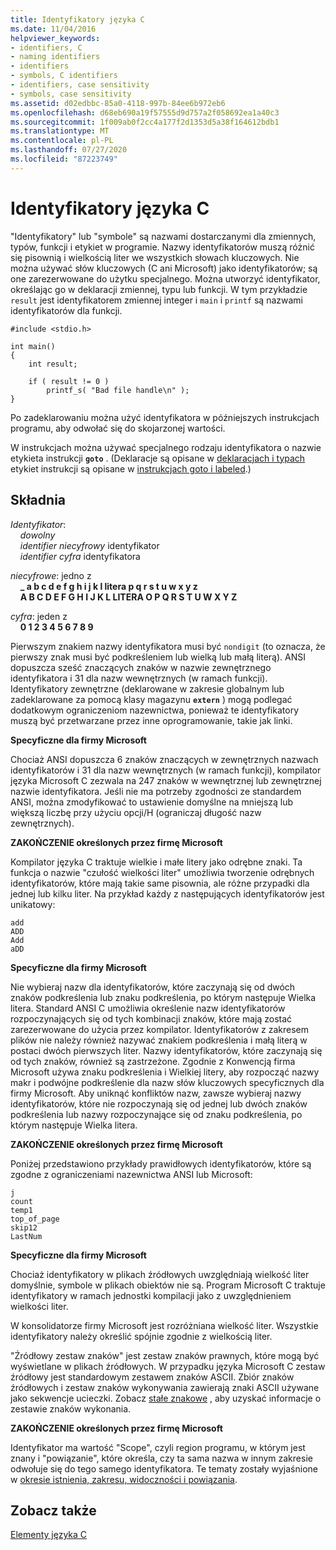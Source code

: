 ```yaml
---
title: Identyfikatory języka C
ms.date: 11/04/2016
helpviewer_keywords:
- identifiers, C
- naming identifiers
- identifiers
- symbols, C identifiers
- identifiers, case sensitivity
- symbols, case sensitivity
ms.assetid: d02edbbc-85a0-4118-997b-84ee6b972eb6
ms.openlocfilehash: d68eb690a19f57555d9d757a2f058692ea1a40c3
ms.sourcegitcommit: 1f009ab0f2cc4a177f2d1353d5a38f164612bdb1
ms.translationtype: MT
ms.contentlocale: pl-PL
ms.lasthandoff: 07/27/2020
ms.locfileid: "87223749"
---
```

# <a name="c-identifiers"></a>Identyfikatory języka C

"Identyfikatory" lub "symbole" są nazwami dostarczanymi dla zmiennych, typów, funkcji i etykiet w programie. Nazwy identyfikatorów muszą różnić się pisownią i wielkością liter we wszystkich słowach kluczowych. Nie można używać słów kluczowych (C ani Microsoft) jako identyfikatorów; są one zarezerwowane do użytku specjalnego. Można utworzyć identyfikator, określając go w deklaracji zmiennej, typu lub funkcji. W tym przykładzie `result` jest identyfikatorem zmiennej integer i `main` i `printf` są nazwami identyfikatorów dla funkcji.

```
#include <stdio.h>

int main()
{
    int result;

    if ( result != 0 )
        printf_s( "Bad file handle\n" );
}
```

Po zadeklarowaniu można użyć identyfikatora w późniejszych instrukcjach programu, aby odwołać się do skojarzonej wartości.

W instrukcjach można używać specjalnego rodzaju identyfikatora o nazwie etykieta instrukcji **`goto`** . (Deklaracje są opisane w [deklaracjach i typach](../c-language/declarations-and-types.md) etykiet instrukcji są opisane w [instrukcjach goto i labeled](../c-language/goto-and-labeled-statements-c.md).)

## <a name="syntax"></a>Składnia

*Identyfikator*:<br/>
&nbsp;&nbsp;&nbsp;&nbsp;*dowolny*<br/>
&nbsp;&nbsp;&nbsp;&nbsp;*identifier* *niecyfrowy* identyfikator<br/>
&nbsp;&nbsp;&nbsp;&nbsp;*identifier* *cyfra* identyfikatora

*niecyfrowe*: jedno z<br/>
&nbsp;&nbsp;&nbsp;&nbsp;**_ a b c d e f g h i j k l litera p q r s t u w x y z**<br/>
&nbsp;&nbsp;&nbsp;&nbsp;**A B C D E F G H I J K L LITERA O P Q R S T U W X Y Z**

*cyfra*: jeden z<br/>
&nbsp;&nbsp;&nbsp;&nbsp;**0 1 2 3 4 5 6 7 8 9**

Pierwszym znakiem nazwy identyfikatora musi być `nondigit` (to oznacza, że pierwszy znak musi być podkreśleniem lub wielką lub małą literą). ANSI dopuszcza sześć znaczących znaków w nazwie zewnętrznego identyfikatora i 31 dla nazw wewnętrznych (w ramach funkcji). Identyfikatory zewnętrzne (deklarowane w zakresie globalnym lub zadeklarowane za pomocą klasy magazynu **`extern`** ) mogą podlegać dodatkowym ograniczeniom nazewnictwa, ponieważ te identyfikatory muszą być przetwarzane przez inne oprogramowanie, takie jak linki.

**Specyficzne dla firmy Microsoft**

Chociaż ANSI dopuszcza 6 znaków znaczących w zewnętrznych nazwach identyfikatorów i 31 dla nazw wewnętrznych (w ramach funkcji), kompilator języka Microsoft C zezwala na 247 znaków w wewnętrznej lub zewnętrznej nazwie identyfikatora. Jeśli nie ma potrzeby zgodności ze standardem ANSI, można zmodyfikować to ustawienie domyślne na mniejszą lub większą liczbę przy użyciu opcji/H (ograniczaj długość nazw zewnętrznych).

**ZAKOŃCZENIE określonych przez firmę Microsoft**

Kompilator języka C traktuje wielkie i małe litery jako odrębne znaki. Ta funkcja o nazwie "czułość wielkości liter" umożliwia tworzenie odrębnych identyfikatorów, które mają takie same pisownia, ale różne przypadki dla jednej lub kilku liter. Na przykład każdy z następujących identyfikatorów jest unikatowy:

```
add
ADD
Add
aDD
```

**Specyficzne dla firmy Microsoft**

Nie wybieraj nazw dla identyfikatorów, które zaczynają się od dwóch znaków podkreślenia lub znaku podkreślenia, po którym następuje Wielka litera. Standard ANSI C umożliwia określenie nazw identyfikatorów rozpoczynających się od tych kombinacji znaków, które mają zostać zarezerwowane do użycia przez kompilator. Identyfikatorów z zakresem plików nie należy również nazywać znakiem podkreślenia i małą literą w postaci dwóch pierwszych liter. Nazwy identyfikatorów, które zaczynają się od tych znaków, również są zastrzeżone. Zgodnie z Konwencją firma Microsoft używa znaku podkreślenia i Wielkiej litery, aby rozpocząć nazwy makr i podwójne podkreślenie dla nazw słów kluczowych specyficznych dla firmy Microsoft. Aby uniknąć konfliktów nazw, zawsze wybieraj nazwy identyfikatorów, które nie rozpoczynają się od jednej lub dwóch znaków podkreślenia lub nazwy rozpoczynające się od znaku podkreślenia, po którym następuje Wielka litera.

**ZAKOŃCZENIE określonych przez firmę Microsoft**

Poniżej przedstawiono przykłady prawidłowych identyfikatorów, które są zgodne z ograniczeniami nazewnictwa ANSI lub Microsoft:

```
j
count
temp1
top_of_page
skip12
LastNum
```

**Specyficzne dla firmy Microsoft**

Chociaż identyfikatory w plikach źródłowych uwzględniają wielkość liter domyślnie, symbole w plikach obiektów nie są. Program Microsoft C traktuje identyfikatory w ramach jednostki kompilacji jako z uwzględnieniem wielkości liter.

W konsolidatorze firmy Microsoft jest rozróżniana wielkość liter. Wszystkie identyfikatory należy określić spójnie zgodnie z wielkością liter.

"Źródłowy zestaw znaków" jest zestaw znaków prawnych, które mogą być wyświetlane w plikach źródłowych. W przypadku języka Microsoft C zestaw źródłowy jest standardowym zestawem znaków ASCII. Zbiór znaków źródłowych i zestaw znaków wykonywania zawierają znaki ASCII używane jako sekwencje ucieczki. Zobacz [stałe znakowe](../c-language/c-character-constants.md) , aby uzyskać informacje o zestawie znaków wykonania.

**ZAKOŃCZENIE określonych przez firmę Microsoft**

Identyfikator ma wartość "Scope", czyli region programu, w którym jest znany i "powiązanie", które określa, czy ta sama nazwa w innym zakresie odwołuje się do tego samego identyfikatora. Te tematy zostały wyjaśnione w [okresie istnienia, zakresu, widoczności i powiązania](../c-language/lifetime-scope-visibility-and-linkage.md).

## <a name="see-also"></a>Zobacz także

[Elementy języka C](../c-language/elements-of-c.md)
